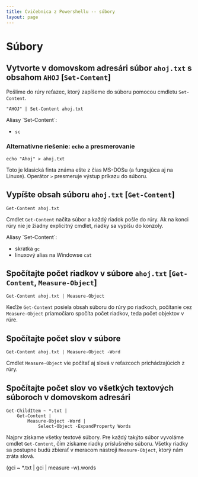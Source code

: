 ```yaml
---
title: Cvičebnica z Powershellu -- súbory
layout: page
---
```

Súbory
======

Vytvorte v domovskom adresári súbor `ahoj.txt` s obsahom `AHOJ` [`Set-Content`]
-------------------------------------------------------------------------------
Pošlime do rúry reťazec, ktorý zapíšeme do súboru pomocou cmdletu
`Set-Content`.

	"AHOJ" | Set-Content ahoj.txt

<div class="note alias" markdown="1">
Aliasy `Set-Content`:

* `sc`

</div>

### Alternatívne riešenie: `echo` a presmerovanie

	echo "Ahoj" > ahoj.txt

Toto je klasická finta známa ešte z čias MS-DOSu (a fungujúca aj na Linuxe).
Operátor `>` presmeruje výstup príkazu do súboru.

Vypíšte obsah súboru `ahoj.txt` [`Get-Content`]
-----------------------------------------------

	Get-Content ahoj.txt 

Cmdlet `Get-Content` načíta súbor a každý riadok pošle do rúry. Ak na
konci rúry nie je žiadny explicitný cmdlet, riadky sa vypíšu do konzoly.

<div class="note alias" markdown="1">
Aliasy `Set-Content`:

* skratka `gc`
* linuxový alias na Windowse `cat`

</div>

Spočítajte počet riadkov v súbore `ahoj.txt` [`Get-Content`, `Measure-Object`]
------------------------------------------------------------------------------

    Get-Content ahoj.txt | Measure-Object 

Keďže `Get-Content` posiela obsah súboru do rúry po riadkoch, počítanie
cez `Measure-Object` priamočiaro spočíta počet riadkov, teda počet
objektov v rúre.

Spočítajte počet slov v súbore
------------------------------

    Get-Content ahoj.txt | Measure-Object -Word

Cmdlet `Measure-Object` vie počítať aj slová v reťazcoch prichádzajúcich
z rúry.

Spočítajte počet slov vo všetkých textových súboroch v domovskom adresári
-------------------------------------------------------------------------

    Get-ChildItem ~ *.txt | 
        Get-Content | 
            Measure-Object -Word | 
                Select-Object -ExpandProperty Words

Najprv získame všetky textové súbory. Pre každý takýto súbor
vyvoláme cmdlet `Get-Content`, čím získame riadky príslušného súboru.
Všetky riadky sa postupne budú zbierať v meracom nástroji `Measure-Object`,
ktorý nám zráta slová.

<div class="note minified" markdown="1">
    (gci ~ *.txt | gci | measure -w).words
</div>
